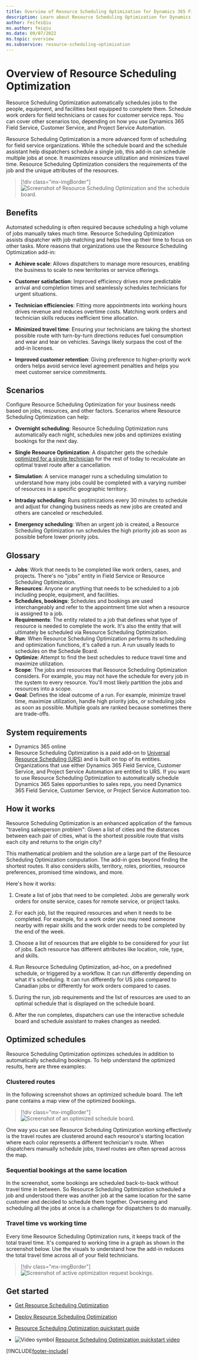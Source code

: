 ```yaml
---
title: Overview of Resource Scheduling Optimization for Dynamics 365 Field Service
description: Learn about Resource Scheduling Optimization for Dynamics 365 Field Service.
author: FeifeiQiu
ms.author: feiqiu
ms.date: 09/07/2022
ms.topic: overview
ms.subservice: resource-scheduling-optimization
---
```


# Overview of Resource Scheduling Optimization

Resource Scheduling Optimization automatically schedules jobs to the people, equipment, and facilities best equipped to complete them. Schedule work orders for field technicians or cases for customer service reps. You can cover other scenarios too, depending on how you use Dynamics 365 Field Service, Customer Service, and Project Service Automation.

Resource Scheduling Optimization is a more advanced form of scheduling for field service organizations. While the schedule board and the schedule assistant help dispatchers schedule a single job, this add-in can schedule multiple jobs at once. It maximizes resource utilization and minimizes travel time. Resource Scheduling Optimization considers the requirements of the job and the unique attributes of the resources.

 > [!div class="mx-imgBorder"]
  > ![Screenshot of Resource Scheduling Optimization and the schedule board.](media/rso-optimized-schedule-board-routes.png)

## Benefits

Automated scheduling is often required because scheduling a high volume of jobs manually takes much time. Resource Scheduling Optimization assists dispatcher with job matching and helps free up their time to focus on other tasks. More reasons that organizations use the Resource Scheduling Optimization add-in:

- **Achieve scale**: Allows dispatchers to manage more resources, enabling the
business to scale to new territories or service offerings.

- **Customer satisfaction**: Improved efficiency drives more predictable arrival and completion times and seamlessly schedules technicians for urgent situations.

- **Technician efficiencies**: Fitting more appointments into working hours drives revenue and reduces overtime costs. Matching work orders and technician skills reduces inefficient time allocation.

- **Minimized travel time**: Ensuring your technicians are taking the shortest possible route with turn-by-turn directions reduces fuel consumption and wear and tear on vehicles. Savings likely surpass the cost of the add-in licenses.

- **Improved customer retention**: Giving preference to higher-priority work orders helps avoid service level agreement penalties and helps you meet customer service commitments.

## Scenarios

Configure Resource Scheduling Optimization for your business needs based on jobs, resources, and other factors. Scenarios where Resource Scheduling Optimization can help:

- **Overnight scheduling**: Resource Scheduling Optimization runs automatically each night, schedules new jobs and optimizes existing bookings for the next day.

- **Single Resource Optimization**: A dispatcher gets the schedule [optimized for a single technician](rso-single-resource-optimization.md) for the rest of today to recalculate an optimal travel route after a cancellation.

- **Simulation**: A service manager runs a scheduling simulation to understand how many jobs could be completed with a varying number of resources in a specific geographic territory.

- **Intraday scheduling**: Runs optimizations every 30 minutes to schedule and adjust for changing business needs as new jobs are created and others are canceled or rescheduled.

- **Emergency scheduling**: When an urgent job is created, a Resource Scheduling Optimization run schedules the high priority job as soon as possible before lower priority jobs.

## Glossary

- **Jobs**: Work that needs to be completed like work orders, cases, and projects. There's no "jobs" entity in Field Service or Resource Scheduling Optimization.
- **Resources**: Anyone or anything that needs to be scheduled to a job including people, equipment, and facilities.
- **Schedules, bookings**: Schedules and bookings are used interchangeably and refer to the appointment time slot when a resource is assigned to a job.
- **Requirements**: The entity related to a job that defines what type of resource is needed to complete the work. It's also the entity that will ultimately be scheduled via Resource Scheduling Optimization.
- **Run**: When Resource Scheduling Optimization performs its scheduling and optimization functions, it's called a run. A run usually leads to schedules on the Schedule Board.
- **Optimize**: Attempt to find the best schedules to reduce travel time and maximize utilization.
- **Scope**: The jobs and resources that Resource Scheduling Optimization considers. For example, you may not have the schedule for every job in the system to every resource. You'll most likely partition the jobs and resources into a scope.  
- **Goal**: Defines the ideal outcome of a run. For example, minimize travel time, maximize utilization, handle high priority jobs, or scheduling jobs as soon as possible. Multiple goals are ranked because sometimes there are trade-offs.

## System requirements

- Dynamics 365 online
- Resource Scheduling Optimization is a paid add-on to [Universal Resource Scheduling (URS)](../common-scheduler/schedule-anything-with-universal-resource-scheduling.md) and is built on top of its entities. Organizations that use either Dynamics 365 Field Service, Customer Service, and Project Service Automation are entitled to URS. If you want to use Resource Scheduling Optimization to automatically schedule Dynamics 365 Sales opportunities to sales reps, you need Dynamics 365 Field Service, Customer Service, or Project Service Automation too.

## How it works

Resource Scheduling Optimization is an enhanced application of the famous "traveling salesperson problem": Given a list of cities and the distances between each pair of cities, what is the shortest possible route that visits each city and returns to the origin city?

This mathematical problem and the solution are a large part of the Resource Scheduling Optimization computation. The add-in goes beyond finding the shortest routes. It also considers skills, territory, roles, priorities, resource preferences, promised time windows, and more.

Here's how it works:

1. Create a list of jobs that need to be completed. Jobs are generally work orders for onsite service, cases for remote service, or project tasks.

1. For each job, list the required resources and when it needs to be completed. For example, for a work order you may need someone nearby with repair skills and the work order needs to be completed by the end of the week.

1. Choose a list of resources that are eligible to be considered for your list of jobs. Each resource has different attributes like location, role, type, and skills.

1. Run Resource Scheduling Optimization, ad-hoc, on a predefined schedule, or triggered by a workflow. It can run differently depending on what it's scheduling. It can run differently for US jobs compared to Canadian jobs or differently for work orders compared to cases.

1. During the run, job requirements and the list of resources are used to an optimal schedule that is displayed on the schedule board.

1. After the run completes, dispatchers can use the interactive schedule board and schedule assistant to makes changes as needed.

## Optimized schedules

Resource Scheduling Optimization optimizes schedules in addition to automatically scheduling bookings. To help understand the optimized results, here are three examples:

### Clustered routes

In the following screenshot shows an optimized schedule board. The left pane contains a map view of the optimized bookings.

  > [!div class="mx-imgBorder"]
  > ![Screenshot of an optimized schedule board.](media/rso-optimized-schedule-board-routes-with-annotation.png)

  One way you can see Resource Scheduling Optimization working effectively is the travel routes are clustered around each resource's starting location where each color represents a different technician's route. When dispatchers manually schedule jobs, travel routes are often spread across the map.

### Sequential bookings at the same location

In the screenshot, some bookings are scheduled back-to-back without travel time in between. So Resource Scheduling Optimization scheduled a job and understood there was another job at the same location for the same customer and decided to schedule them together. Overseeing and scheduling all the jobs at once is a challenge for dispatchers to do manually.

### Travel time vs working time

Every time Resource Scheduling Optimization runs, it keeps track of the total travel time. It's compared to working time in a graph as shown in the screenshot below. Use the visuals to understand how the add-in reduces the total travel time across all of your field technicians.

> [!div class="mx-imgBorder"]
> ![Screenshot of active optimization request bookings.](media/rso-working-vs-travel-time.png)

## Get started

- [Get Resource Scheduling Optimization](rso-get-install.md)

- [Deploy Resource Scheduling Optimization](rso-deployment.md)

- [Resource Scheduling Optimization quickstart guide](rso-quickstart.md)

- ![Video symbol](../field-service/media/video-icon.png "Video symbol") [Resource Scheduling Optimization quickstart video](https://youtu.be/oJ-3HTJWRMo)

[!INCLUDE[footer-include](../includes/footer-banner.md)]
